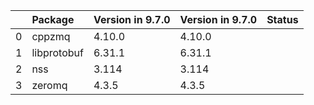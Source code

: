 <!-- markdown-link-check-disable -->

|    | Package     | Version in 9.7.0   | Version in 9.7.0   | Status   |
|---:|:------------|:-------------------|:-------------------|:---------|
|  0 | cppzmq      | 4.10.0             | 4.10.0             |          |
|  1 | libprotobuf | 6.31.1             | 6.31.1             |          |
|  2 | nss         | 3.114              | 3.114              |          |
|  3 | zeromq      | 4.3.5              | 4.3.5              |          |